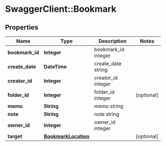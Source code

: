 # SwaggerClient::Bookmark

## Properties
Name | Type | Description | Notes
------------ | ------------- | ------------- | -------------
**bookmark_id** | **Integer** | bookmark_id integer | 
**create_date** | **DateTime** | create_date string | 
**creator_id** | **Integer** | creator_id integer | 
**folder_id** | **Integer** | folder_id integer | [optional] 
**memo** | **String** | memo string | 
**note** | **String** | note string | 
**owner_id** | **Integer** | owner_id integer | 
**target** | [**BookmarkLocation**](BookmarkLocation.md) |  | [optional] 


